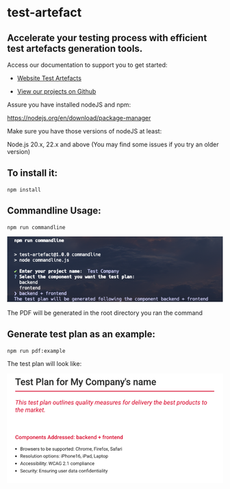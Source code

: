 # test-artefact
## Accelerate your testing process with efficient test artefacts generation tools.

Access our documentation to support you to get started:

* [Website Test Artefacts](https://test-artefacts.github.io/test-artefacts-site/)

* [View our projects on Github ](https://github.com/orgs/test-artefacts/repositories)

Assure you have installed nodeJS and npm:

https://nodejs.org/en/download/package-manager

Make sure you have those versions of nodeJS at least:

Node.js 20.x, 22.x and above (You may find some issues if you try an older version)

## To install it:

```
npm install
```

## Commandline Usage:

```
npm run commandline
```

![plot](commandline-example.png)

The PDF will be generated in the root directory you ran the command

## Generate test plan as an example:

```
npm run pdf:example
```

The test plan will look like:

![plot](test-plan-example.png)